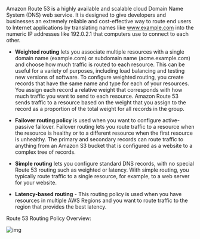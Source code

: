 Amazon Route 53 is a highly available and scalable cloud Domain Name System (DNS) web service. It is designed to give developers and businesses an extremely reliable and cost-effective way to route end users to Internet applications by translating names like www.example.com into the numeric IP addresses like 192.0.2.1 that computers use to connect to each other.

- **Weighted routing** lets you associate multiple resources with a single domain name (example.com) or subdomain name (acme.example.com) and choose how much traffic is routed to each resource. This can be useful for a variety of purposes, including load balancing and testing new versions of software. To configure weighted routing, you create records that have the same name and type for each of your resources. You assign each record a relative weight that corresponds with how much traffic you want to send to each resource. Amazon Route 53 sends traffic to a resource based on the weight that you assign to the record as a proportion of the total weight for all records in the group.

- **Failover routing policy** is used when you want to configure active-passive failover. Failover routing lets you route traffic to a resource when the resource is healthy or to a different resource when the first resource is unhealthy. The primary and secondary records can route traffic to anything from an Amazon S3 bucket that is configured as a website to a complex tree of records.

- **Simple routing** lets you configure standard DNS records, with no special Route 53 routing such as weighted or latency. With simple routing, you typically route traffic to a single resource, for example, to a web server for your website.

- **Latency-based routing** - This routing policy is used when you have resources in multiple AWS Regions and you want to route traffic to the region that provides the best latency.

Route 53 Routing Policy Overview:

![img](https://assets-pt.media.datacumulus.com/aws-clf-pt/assets/pt1-q12-i2.jpg)
